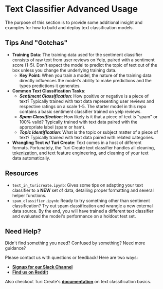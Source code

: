 # Text Classifier Advanced Usage
The purpose of this section is to provide some additional insight and examples for how to build and deploy text classification models.

## Tips And "Gotchas"

-  **Training Data**: The training data used for the sentiment classifier consists of raw text from user reviews on Yelp, paired with a sentiment score (1-5). Don't expect the model to predict the topic of text out of the box unless you change the underlying training data.
    -  **Key Point:** When you train a model, the nature of the training data directly influences the model's ability to make predictions and the types predictions it generates.
 -  **Common Text Classification Tasks**:
     -  ***Sentiment Classification***: How positive or negative is a piece of text? Typically trained with text data representing user reviews and respective ratings on a scale 1-5. The starter model in this repo contains a basic sentiment classifier trained on yelp reviews.
    -  ***Spam Classification***: How likely is it that a piece of text is "spam" or 100% valid? Typically trained with text data paired with the appropriate label (spam or ham). 
    -  ***Topic Identification***: What is the topic or subject matter of a piece of text? Typically trained with text data paired with related categories.
- **Wrangling Text w/ Turi Create**: Text comes in a host of different formats. Fortunately, the Turi Create text classifier handles all cleaning, [tokenization](https://nlp.stanford.edu/IR-book/html/htmledition/tokenization-1.html), and text feature engineering, and cleaning of your text data automatically.

## Resources

-  `text_in_turicreate.ipynb`: Gives some tips on adapting your text classifier to a **NEW** set of data, detailing proper formatting and several helper functions.
-  `spam_classifier.ipynb`: Ready to try something other than sentiment classification? Try out spam classification and wrangle a new external data source. By the end, you will have trained a different text classifier and evaluated the model's performance on a holdout test set.

## Need Help?
Didn't find something you need? Confused by something? Need more guidance?

Please contact us with questions or feedback! Here are two ways:

-  [**Signup for our Slack Channel**](https://metismachine-skafos.slack.com/join/shared_invite/enQtNTAxMzEwOTk2NzA5LThjMmMyY2JkNTkwNDQ1YjgyYjFiY2MyMjRkMzYyM2E4MjUxNTJmYmQyODVhZWM2MjQwMjE5ZGM1Y2YwN2M5ODI)
-  [**Find us on Reddit**](https://reddit.com/r/skafos)

Also checkout Turi Create's [**documentation**](https://apple.github.io/turicreate/docs/userguide/text_classifier/) on text classification basics.
